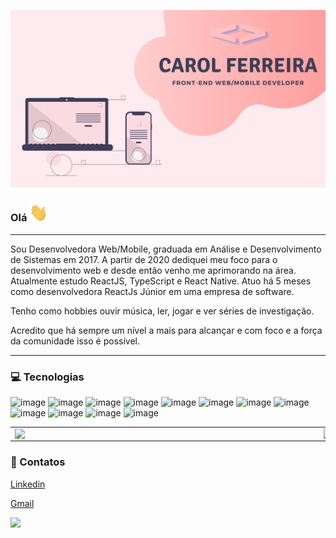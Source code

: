 ![capa git](https://github.com/carolferreiradev/carolferreiradev/blob/master/carolferreirabanner.png)

<!-- SOBRE MIM -->
### Olá <img src="Hi.gif" width="30px">

---  

Sou Desenvolvedora Web/Mobile, graduada em Análise e Desenvolvimento de Sistemas em 2017. A partir de 2020 dediquei meu foco para o desenvolvimento web e desde então venho me aprimorando na área. Atualmente estudo ReactJS, TypeScript e React Native. Atuo há 5 meses como desenvolvedora ReactJs Júnior em uma empresa de software.

Tenho como hobbies ouvir música, ler, jogar e ver séries de investigação. 

Acredito que há sempre um nível a mais para alcançar e com foco e a força da comunidade isso é possível.  

---

<!-- STACKS -->
### 💻 Tecnologias


![image](https://img.shields.io/badge/HTML5-E34F26?style=for-the-badge&logo=html5&logoColor=white)
![image](https://img.shields.io/badge/CSS3-1572B6?style=for-the-badge&logo=css3&logoColor=white)
![image](https://img.shields.io/badge/JavaScript-F7DF1E?style=for-the-badge&logo=javascript&logoColor=black)
![image](https://img.shields.io/badge/Node.js-43853D?style=for-the-badge&logo=node.js&logoColor=white)
![image](https://img.shields.io/badge/TypeScript-007ACC?style=for-the-badge&logo=typescript&logoColor=white)
![image](https://img.shields.io/badge/React_JS-20232A?style=for-the-badge&logo=react&logoColor=61DAFB)
![image](https://img.shields.io/badge/React_Native-20232A?style=for-the-badge&logo=react&logoColor=61DAFB)
![image](https://img.shields.io/badge/Angular-DD0031?style=for-the-badge&logo=angular&logoColor=white)
![image](https://img.shields.io/badge/Bootstrap-563D7C?style=for-the-badge&logo=bootstrap&logoColor=white)
![image](https://img.shields.io/badge/PostgreSQL-316192?style=for-the-badge&logo=postgresql&logoColor=white)
![image](https://img.shields.io/badge/Visual_Studio_Code-0078D4?style=for-the-badge&logo=visual%20studio%20code&logoColor=white)
![image](https://img.shields.io/badge/Git-F05032?style=for-the-badge&logo=git&logoColor=white)


<center>
<table>
    <tr>
        <td><img width="480px" align="left" src="https://github-readme-stats.vercel.app/api/top-langs/?username=carolferreiradev&hide=html&layout=compact&theme=buefy" /></td>
        <td><img width="495px" align="left" src="https://github-readme-stats.vercel.app/api?username=carolferreiradev&theme=buefy"/></td>
    </tr>   
</table>
</center>  


<!-- REDES SOCIAIS -->
### 📧 Contatos

<a target="_blank" href="https://www.linkedin.com/in/carol-ferreira-b6676a155/">Linkedin</a>

<a target="_blank" href="mailto:developer.anacarolina@gmail.com">Gmail</a>

<!-- VIEWS -->

![](https://komarev.com/ghpvc/?username=anacarolinaferreira&color=ffa1a1&style=flat)
